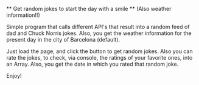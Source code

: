 ** Get random jokes to start the day with a smile ** (Also weather information!!)

Simple program that calls different API's that result into a random feed of dad and Chuck Norris jokes. Also, you get the weather information for the present day in the city of Barcelona (default).

Just load the page, and click the button to get random jokes. Also you can rate the jokes, to check, via console, the ratings of your favorite ones, into an Array. Also, you get the date in which you rated that random joke.

Enjoy!
